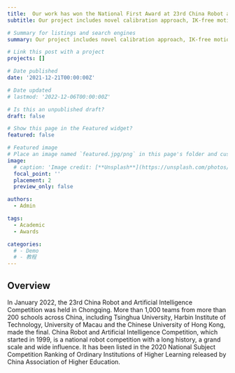 ```yaml
---
title:  Our work has won the National First Award at 23rd China Robot and Artificial Intelligence Competition (CRAIC). Cheers!🎊
subtitle: Our project includes novel calibration approach, IK-free motion planning based on DRL, efficient policy learning, reward system design, and virtual twin system.

# Summary for listings and search engines
summary: Our project includes novel calibration approach, IK-free motion planning based on DRL, efficient policy learning, reward system design, and virtual twin system.

# Link this post with a project
projects: []

# Date published
date: '2021-12-21T00:00:00Z'

# Date updated
# lastmod: '2022-12-06T00:00:00Z'

# Is this an unpublished draft?
draft: false

# Show this page in the Featured widget?
featured: false

# Featured image
# Place an image named `featured.jpg/png` in this page's folder and customize its options here.
image:
  # caption: 'Image credit: [**Unsplash**](https://unsplash.com/photos/CpkOjOcXdUY)'
  focal_point: ''
  placement: 2
  preview_only: false

authors:
  - Admin

tags:
  - Academic
  - Awards

categories:
  # - Demo
  # - 教程
---
```



## Overview

In January 2022, the 23rd China Robot and Artificial Intelligence Competition was held in Chongqing. More than 1,000 teams from more than 200 schools across China, including Tsinghua University, Harbin Institute of Technology, University of Macau and the Chinese University of Hong Kong, made the final. China Robot and Artificial Intelligence Competition, which started in 1999, is a national robot competition with a long history, a grand scale and wide influence. It has been listed in the 2020 National Subject Competition Ranking of Ordinary Institutions of Higher Learning released by China Association of Higher Education.
